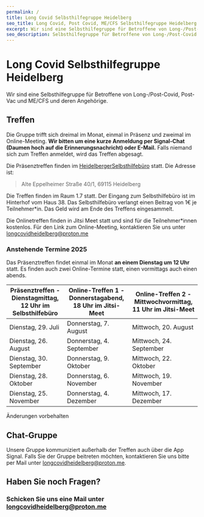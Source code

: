 ```yaml
---
permalink: / 
title: Long Covid Selbsthilfegruppe Heidelberg
seo_title: Long Covid, Post Covid, ME/CFS Selbsthilfegruppe Heidelberg
excerpt: Wir sind eine Selbsthilfegruppe für Betroffene von Long-/Post-Covid, Post-Vac ​und ME/CFS und deren Angehörige.
seo_description: Selbsthilfegruppe für Betroffene von Long-/Post-Covid und ME/CFS in Heidelberg und deren Anghörige.
---
```

# Long Covid Selbsthilfegruppe ​Heidelberg
Wir sind eine Selbsthilfegruppe für Betroffene von Long-/Post-Covid, Post-Vac ​und ME/CFS und deren Angehörige.

## Treffen
Die Gruppe trifft sich dreimal im Monat, einmal in Präsenz und zweimal im Online-Meeting. **Wir bitten um eine kurze Anmeldung per Signal-Chat (Daumen hoch auf die Erinnerungsnachricht) oder E-Mail.** Falls niemand sich zum Treffen anmeldet, wird das Treffen abgesagt.

Die Präsenztreffen finden im [Heidelberger ​Selbsthilfebüro](https://www.selbsthilfe-heidelberg.de/) statt. Die Adresse ist:
> Alte Eppelheimer Straße 40/1, 69115 Heidelberg

Die Treffen finden im Raum 1.7 statt. Der Eingang zum Selbsthilfebüro ist im Hinterhof vom Haus 38.
Das Selbsthilfebüro verlangt einen Beitrag von ​1€ je Teilnehmer*in. Das Geld wird ​am Ende des Treffens eingesammelt.

Die Onlinetreffen finden in Jitsi Meet statt und sind für die Teilnehmer*innen kostenlos. Für den Link zum ​Online-Meeting, kontaktieren Sie uns unter ​[longcovidheidelberg@proton.me](mailto:longcovidheidelberg@proton.me)

### Anstehende Termine 2025
Das Präsenztreffen findet einmal im Monat **an einem Dienstag um 12 Uhr** statt. Es finden auch zwei Online-Termine statt, einen vormittags auch einen abends.

| Präsenztreffen - Dienstagmittag, 12 Uhr im Selbsthilfebüro | Online-Treffen 1 - Donnerstagabend, 18 Uhr im Jitsi-Meet | Online-Treffen 2 - Mittwochvormittag, 11 Uhr im Jitsi-Meet |
| --------------------------------------------------------- | ------------------------------------------------------- | --------------------------------------------------------- |
| Dienstag, 29. Juli                                        | Donnerstag, 7. August                                   | Mittwoch, 20. August                                      |
| Dienstag, 26. August                                      | Donnerstag, 4. September                                | Mittwoch, 24. September                                   |
| Dienstag, 30. September                                   | Donnerstag, 9. Oktober                                  | Mittwoch, 22. Oktober                                     |
| Dienstag, 28. Oktober                                     | Donnerstag, 6. November                                 | Mittwoch, 19. November                                    |
| Dienstag, 25. November                                    | Donnerstag, 4. Dezember                                 | Mittwoch, 17. Dezember                                    |

Änderungen vorbehalten


## Chat-Gruppe
Unsere Gruppe kommuniziert außerhalb der Treffen auch über die App Signal. Falls Sie der Gruppe beitreten möchten, kontaktieren Sie uns bitte per Mail unter ​[longcovidheidelberg@proton.me](mailto:longcovidheidelberg@proton.me).

## Haben Sie noch Fragen?
### Schicken Sie uns eine Mail unter [longcovidheidelberg@proton.me](mailto:longcovidheidelberg@proton.me)
